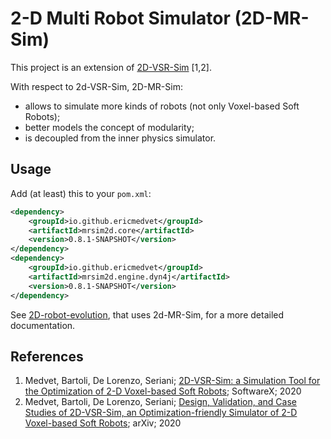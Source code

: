 # 2-D Multi Robot Simulator (2D-MR-Sim)
This project is an extension of [2D-VSR-Sim](https://github.com/ericmedvet/2dhmsr) [1,2].

With respect to 2d-VSR-Sim, 2D-MR-Sim:
- allows to simulate more kinds of robots (not only Voxel-based Soft Robots);
- better models the concept of modularity;
- is decoupled from the inner physics simulator.

## Usage

Add (at least) this to your `pom.xml`:
```xml
<dependency>
    <groupId>io.github.ericmedvet</groupId>
    <artifactId>mrsim2d.core</artifactId>
    <version>0.8.1-SNAPSHOT</version>
</dependency>
<dependency>
    <groupId>io.github.ericmedvet</groupId>
    <artifactId>mrsim2d.engine.dyn4j</artifactId>
    <version>0.8.1-SNAPSHOT</version>
</dependency>
```

See [2D-robot-evolution](https://github.com/ericmedvet/2d-robot-evolution), that uses 2d-MR-Sim, for a more detailed documentation.

## References
1. Medvet, Bartoli, De Lorenzo, Seriani; [2D-VSR-Sim: a Simulation Tool for the Optimization of 2-D Voxel-based Soft Robots](https://medvet.inginf.units.it/publications/2020-j-mbds-vsr/); SoftwareX; 2020
2. Medvet, Bartoli, De Lorenzo, Seriani; [Design, Validation, and Case Studies of 2D-VSR-Sim, an Optimization-friendly Simulator of 2-D Voxel-based Soft Robots](https://medvet.inginf.units.it/publications/2020-p-mbds-design/); arXiv; 2020
